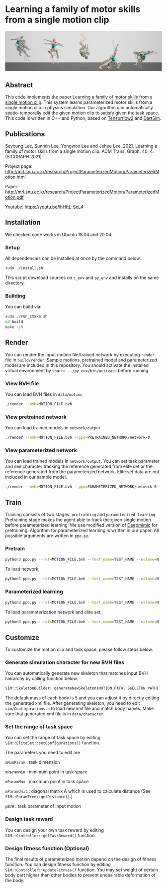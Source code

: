 # Learning a family of motor skills from a single motion clip
![teaser](./image.png)

## Abstract

This code implements the paper [Learning a family of motor skills from a single motion clip](). 
This system learns parameterized motor skills from a single motion clip in physics simulation. 
Our algorithm can automatically spatio-temporally edit the given motion clip to satisfy given the task space.
This code is written in C++ and Python, based on [Tensorflow2](https://github.com/tensorflow/tensorflow) and [DartSim](https://github.com/dartsim/dart). 

## Publications

Seyoung Lee, Sunmin Lee, Yongwoo Lee and Jehee Lee. 2021. Learning a family of motor skills from a single motion clip. ACM Trans. Graph. 40, 4. (SIGGRAPH 2021)

Project page: http://mrl.snu.ac.kr/research/ProjectParameterizedMotion/ParameterizedMotion.html

Paper: http://mrl.snu.ac.kr/research/ProjectParameterizedMotion/ParameterizedMotion.pdf

Youtube: https://youtu.be/ihHttL-SeL4

## Installation
We checked code works in Ubuntu 18.04 and 20.04.

### Setup

All dependencies can be installed at once by the command below.
```bash
sudo ./install.sh
```
This script download sources on ``c_env`` and ``py_env`` and installs on the same directory.

### Building
You can build via:
```bash
sudo ./run_cmake.sh
cd build
make -jN
```

##  Render
You can render the input motion file/trained network by executing ``render`` file in ``build/render``. 
Sample motions, pretrained model and parameterized model are included in this repository.
You should activate the installed virtual environment by ``source ../py_env/bin/activate`` before running.

### View BVH file
You can load BVH files in ``data/motion``
```bash
./render --bvh=MOTION_FILE.bvh
```

### View pretrained network
You can load trained models in ``network/output``

```bash
./render --bvh=MOTION_FILE.bvh --ppo=PRETRAINED_NETWORK/network-0
```

### View parameterized network
You can load trained models in ``network/output``. You can set task parameter and see character tracking the reference generated from elite set or the reference generated from the parameterized network. Elite set data are not included in our sample model.
```bash
./render --bvh=MOTION_FILE.bvh --ppo=PARAMETERIZED_NETWORK/network-0 --parametric
```

## Train

Training consists of two stages: ``pretraining`` and ``parameterized learning``. 
Pretraining stage makes the agent able to track the given single motion before parameterized learning. 
We use modified version of [Deepmimic](https://github.com/xbpeng/DeepMimic) for pretraining.
Algorithm for parameterized learning is written in our paper.
All possible arguments are written in ``ppo.py``.

### Pretrain
```bash
python3 ppo.py --ref=MOTION_FILE.bvh --test_name=TEST_NAME --nslave=N
```
To load network,
```bash
python3 ppo.py --ref=MOTION_FILE.bvh --test_name=TEST_NAME --nslave=N --pretrain=network-0
```

### Parameterized learning
```bash
python3 ppo.py --ref=MOTION_FILE.bvh --test_name=TEST_NAME --nslave=N --pretrain=network-0 --parametric
```
To load parameterization network and elite set,
```bash
python3 ppo.py --ref=MOTION_FILE.bvh --test_name=TEST_NAME --nslave=N --pretrain=network-0 --parametric --load-param
```

## Customize
To customize the motion clip and task space, please follow steps below.

### Generate simulation character for new BVH files
You can automatically generate new skeleton that matches input BVH hierarchy by calling function below.
```bash
SIM::SkeletonBuilder::generateNewSkeleton(MOTION_PATH, SKELETON_PATH)
```
The default mass of each body is 5 and you can adjust it by directly editing the generated xml file.
After generating skeleton, you need to edit ``sim/Configurations.h`` to load new xml file and match body names. 
Make sure that generated xml file is in ``data/character``.

### Set the range of task space
You can set the range of task space by editing ``SIM::EliteSet::setConfigurations()`` function.

The parameters you need to edit are

``mNumParam`` : task dimension

``mParamMin`` : minimum point in task space

``mParamMax`` : maximum point in task space

``mParamUnit`` : diagonal matrix A which is used to calculate distance (See ``SIM::ParamTree::getDistance()``.)

``pBVH`` : task parameter of input motion

### Design task reward
You can design your own task reward by editing ``SIM::Controller::getTaskReward()`` function.

### Design fitness function (Optional)
The final results of parameterized motion depend on the design of fitness function. You can design fitness function by editing ``SIM::Controller::updateFitness()`` function. You may set weight of certain body part higher than other bodies to prevent undesirable deformation of the body.
